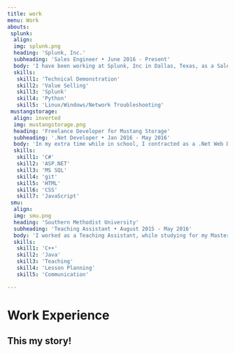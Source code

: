 ```yaml
---
title: work
menu: Work
abouts:
 splunk:
  align:
  img: splunk.png
  heading: 'Splunk, Inc.'
  subheading: 'Sales Engineer • June 2016 - Present'
  body: 'I have been working at Splunk, Inc in Dallas, Texas, as a Sales Engineer, and have been working there since June 2016. My responsibilities as a Sales Engineer involve, reducing the sales cycle by, discovering the customer’s technical pains, demonstrating the value of the Splunk machine data platform in how it aligns with the customer’s core business initiatives, troubleshooting customer’s current deployments, and educating customer’s on the value they aren’t realizing that the could if they used Splunk in other ways. As an additional project to my daily activities, I’ve been working on a Splunk app that will enable new Sales Engineers to come onboard and answer questions faster when joining the company.'
  skills:
   skill1: 'Technical Demonstration'
   skill2: 'Value Selling'
   skill3: 'Splunk'
   skill4: 'Python'
   skill5: 'Linux/Windows/Network Troubleshooting'
 mustangstorage:
  align: inverted
  img: mustangstorage.png
  heading: 'Freelance Developer for Mustang Storage'
  subheading: '.Net Developer • Jan 2016 - May 2016'
  body: 'In my extra time while in school, I contracted as a .Net Web Developer. Working alone, I had the opportunity to take a partially built website that had been touched by two other developers prior to myself, and not only compete it, but improve elements of the user interface to better support the needs of the moving and storage company called Mustang Storage. The scope of work lasted about four weeks, which allowed me to learn the .Net Framework, plan out and execute changes to the SQL database, and implement changes to the both the middleware and frontend code.'
  skills:
   skill1: 'C#'
   skill2: 'ASP.NET'
   skill3: 'MS SQL'
   skill4: 'git'
   skill5: 'HTML'
   skill6: 'CSS'
   skill7: 'JavaScript'
 smu:
  align: 
  img: smu.png
  heading: 'Southern Methodist University'
  subheading: 'Teaching Assistant • August 2015 - May 2016'
  body: 'I worked as a Teaching Assistant, while studying for my Masters in Computer Science at Southern Methodist University in Dallas Texas. I taught three different courses over the year, Java, C++, and Digital Logic. My responsibilities as a Teaching Assistants were to conduct 3 labs per week on my own, grade lab assignments for 50+ students, and coordinate roles and responsibilities with other Teaching Assistants each semester'
  skills:
   skill1: 'C++'
   skill2: 'Java'
   skill3: 'Teaching'
   skill4: 'Lesson Planning'
   skill5: 'Communication'

---
```


# Work Experience
## This my story!